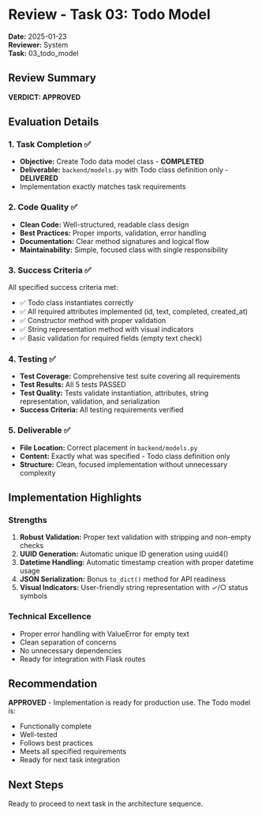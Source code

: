 # Review - Task 03: Todo Model

**Date:** 2025-01-23  
**Reviewer:** System  
**Task:** 03_todo_model  

## Review Summary

**VERDICT: APPROVED**

## Evaluation Details

### 1. Task Completion ✅
- **Objective:** Create Todo data model class - **COMPLETED**
- **Deliverable:** `backend/models.py` with Todo class definition only - **DELIVERED**
- Implementation exactly matches task requirements

### 2. Code Quality ✅
- **Clean Code:** Well-structured, readable class design
- **Best Practices:** Proper imports, validation, error handling
- **Documentation:** Clear method signatures and logical flow
- **Maintainability:** Simple, focused class with single responsibility

### 3. Success Criteria ✅
All specified success criteria met:
- ✅ Todo class instantiates correctly
- ✅ All required attributes implemented (id, text, completed, created_at)
- ✅ Constructor method with proper validation
- ✅ String representation method with visual indicators
- ✅ Basic validation for required fields (empty text check)

### 4. Testing ✅
- **Test Coverage:** Comprehensive test suite covering all requirements
- **Test Results:** All 5 tests PASSED
- **Test Quality:** Tests validate instantiation, attributes, string representation, validation, and serialization
- **Success Criteria:** All testing requirements verified

### 5. Deliverable ✅
- **File Location:** Correct placement in `backend/models.py`
- **Content:** Exactly what was specified - Todo class definition only
- **Structure:** Clean, focused implementation without unnecessary complexity

## Implementation Highlights

### Strengths
1. **Robust Validation:** Proper text validation with stripping and non-empty checks
2. **UUID Generation:** Automatic unique ID generation using uuid4()
3. **Datetime Handling:** Automatic timestamp creation with proper datetime usage
4. **JSON Serialization:** Bonus `to_dict()` method for API readiness
5. **Visual Indicators:** User-friendly string representation with ✓/○ status symbols

### Technical Excellence
- Proper error handling with ValueError for empty text
- Clean separation of concerns
- No unnecessary dependencies
- Ready for integration with Flask routes

## Recommendation

**APPROVED** - Implementation is ready for production use. The Todo model is:
- Functionally complete
- Well-tested 
- Follows best practices
- Meets all specified requirements
- Ready for next task integration

## Next Steps
Ready to proceed to next task in the architecture sequence.